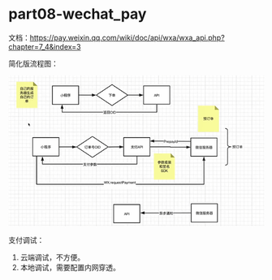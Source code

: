 # part08-wechat_pay

文档：<https://pay.weixin.qq.com/wiki/doc/api/wxa/wxa_api.php?chapter=7_4&index=3>

简化版流程图：

![](imgs/wechat-pay-process.png)

支付调试：

1. 云端调试，不方便。
2. 本地调试，需要配置内网穿透。
